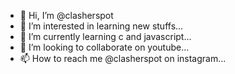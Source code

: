 - 👋 Hi, I’m @clasherspot
- 👀 I’m interested in learning new stuffs...
- 🌱 I’m currently learning c and javascript...
- 💞️ I’m looking to collaborate on youtube...
- 📫 How to reach me @clasherspot on instagram...

<!---
clasherspot/clasherspot is a ✨ special ✨ repository because its `README.md` (this file) appears on your GitHub profile.
You can click the Preview link to take a look at your changes.
--->
